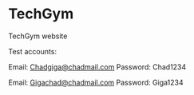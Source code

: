 # TechGym
TechGym website

Test accounts:

Email: Chadgiga@chadmail.com
Password: Chad1234

Email: Gigachad@chadmail.com
Password: Giga1234
